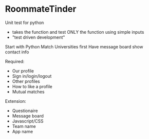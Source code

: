 # RoommateTinder

Unit test for python
- takes the function and test ONLY the function using simple inputs
- "test driven development"

Start with Python
Match Universities first
Have message board show contact info

Required:
- Our profile
- Sign in/login/logout
- Other profiles
- How to like a profile
- Mutual matches

Extension:
- Questionaire
- Message board
- Javascript/CSS
- Team name
- App name
